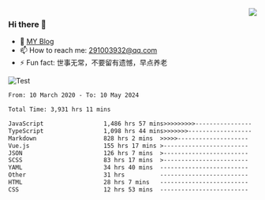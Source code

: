 <img align='right' src='https://github-readme-stats.vercel.app/api?username=niaogege&show_icons=true&theme=radical'/>

### Hi there 👋

- 🌱 [MY Blog](https://bythewayer.com/)
- 📫 How to reach me: 291003932@qq.com
- ⚡ Fun fact:  世事无常，不要留有遗憾，早点养老

![Test](https://github-readme-stats.vercel.app/api/top-langs/?username=niaogege&layout=compact)

<!--START_SECTION:waka-->

```txt
From: 10 March 2020 - To: 10 May 2024

Total Time: 3,931 hrs 11 mins

JavaScript                 1,486 hrs 57 mins>>>>>>>>>----------------   37.82 %
TypeScript                 1,098 hrs 44 mins>>>>>>>------------------   27.95 %
Markdown                   828 hrs 2 mins  >>>>>--------------------   21.06 %
Vue.js                     155 hrs 17 mins >------------------------   03.95 %
JSON                       126 hrs 7 mins  >------------------------   03.21 %
SCSS                       83 hrs 17 mins  >------------------------   02.12 %
YAML                       34 hrs 40 mins  -------------------------   00.88 %
Other                      31 hrs          -------------------------   00.79 %
HTML                       28 hrs 7 mins   -------------------------   00.72 %
CSS                        12 hrs 53 mins  -------------------------   00.33 %
```

<!--END_SECTION:waka-->
